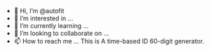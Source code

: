 - 👋 Hi, I’m @autofit
- 👀 I’m interested in ...
- 🌱 I’m currently learning ...
- 💞️ I’m looking to collaborate on ...
- 📫 How to reach me ...
This is A time-based ID 60-digit generator.
<!---
autofit/autofit is a ✨ special ✨ repository because its `README.md` (this file) appears on your GitHub profile.
You can click the Preview link to take a look at your changes.
--->
